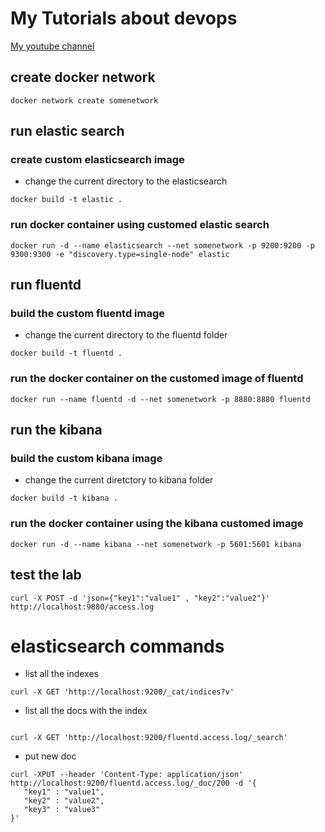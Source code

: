 # My Tutorials about devops

[My youtube channel](https://studio.youtube.com/channel/UCmJ3RnxnLnx-ZfnyE6A5jaA/videos)

## create docker network

```
docker network create somenetwork
```

## run elastic search

### create custom elasticsearch image

- change the current directory to the elasticsearch

```
docker build -t elastic .
```

### run docker container using customed elastic search

```
docker run -d --name elasticsearch --net somenetwork -p 9200:9200 -p 9300:9300 -e "discovery.type=single-node" elastic
```

## run fluentd

### build the custom fluentd image

- change the current directory to the fluentd folder

```
docker build -t fluentd .
```

### run the docker container on the customed image of fluentd

```
docker run --name fluentd -d --net somenetwork -p 8880:8880 fluentd
```

## run the kibana

### build the custom kibana image

- change the current diretctory to kibana folder

```
docker build -t kibana .
```

### run the docker container using the kibana customed image

```
docker run -d --name kibana --net somenetwork -p 5601:5601 kibana
```

## test the lab

```
curl -X POST -d 'json={"key1":"value1" , "key2":"value2"}' http://localhost:9880/access.log
```

# elasticsearch commands

- list all the indexes

```
curl -X GET 'http://localhost:9200/_cat/indices?v'
```

- list all the docs with the index

```

curl -X GET 'http://localhost:9200/fluentd.access.log/_search'

```

- put new doc

```
curl -XPUT --header 'Content-Type: application/json' http://localhost:9200/fluentd.access.log/_doc/200 -d '{
   "key1" : "value1",
   "key2" : "value2",
   "key3" : "value3"
}'
```
